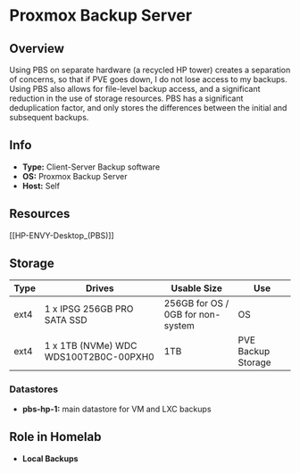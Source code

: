 # Proxmox Backup Server

## Overview

Using PBS on separate hardware (a recycled HP tower) creates a separation of concerns, so that if PVE goes down, I do not lose access to my backups. Using PBS also allows for file-level backup access, and a significant reduction in the use of storage resources. PBS has a significant deduplication factor, and only stores the differences between the initial and subsequent backups. 

## Info

- **Type:** Client-Server Backup software
- **OS:** Proxmox Backup Server
- **Host:** Self

## Resources

[[HP-ENVY-Desktop_(PBS)]]

## Storage

| Type | Drives                                | Usable Size                       | Use                |
| ---- | ------------------------------------- | --------------------------------- | ------------------ |
| ext4 | 1 x IPSG 256GB PRO SATA SSD           | 256GB for OS / 0GB for non-system | OS                 |
| ext4 | 1 x 1TB (NVMe) WDC WDS100T2B0C-00PXH0 | 1TB                               | PVE Backup Storage |

### Datastores

- **pbs-hp-1:** main datastore for VM and LXC backups

## Role in Homelab

- **Local Backups**
